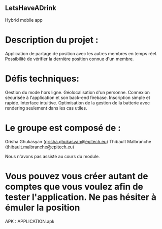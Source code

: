## LetsHaveADrink
Hybrid mobile app

# Description du projet :
Application de partage de position avec les autres membres en temps réel.
Possibilité de vérifier la dernière position connue d'un membre.

# Défis techniques: 
Gestion du mode hors ligne.
Géolocalisation d'un personne.
Connexion sécurisée à l'application et son back-end firebase.
Inscription simple et rapide.
Interface intuitive.
Optimisation de la gestion de la batterie avec rendering seulement dans les cas utiles.

# Le groupe est composé de :
Grisha Ghukasyan (grisha.ghukasyan@epitech.eu)
Thibault Malbranche (thibault.malbranche@epitech.eu)

Nous n'avons pas assisté au cours du module.

# Vous pouvez vous créer autant de comptes que vous voulez afin de tester l'application. Ne pas hésiter à émuler la position

APK : APPLICATION.apk
